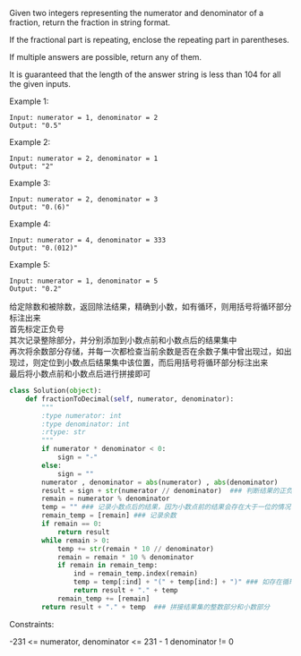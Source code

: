 Given two integers representing the numerator and denominator of a fraction, return the fraction in string format.

If the fractional part is repeating, enclose the repeating part in parentheses.

If multiple answers are possible, return any of them.

It is guaranteed that the length of the answer string is less than 104 for all the given inputs.

 

Example 1:
```
Input: numerator = 1, denominator = 2
Output: "0.5"
```
Example 2:
```
Input: numerator = 2, denominator = 1
Output: "2"
```
Example 3:
```
Input: numerator = 2, denominator = 3
Output: "0.(6)"
```
Example 4:
```
Input: numerator = 4, denominator = 333
Output: "0.(012)"
```
Example 5:
```
Input: numerator = 1, denominator = 5
Output: "0.2"
```
给定除数和被除数，返回除法结果，精确到小数，如有循环，则用括号将循环部分标注出来  
首先标定正负号  
其次记录整除部分，并分别添加到小数点前和小数点后的结果集中  
再次将余数部分存储，并每一次都检查当前余数是否在余数子集中曾出现过，如出现过，则定位到小数点后结果集中该位置，而后用括号将循环部分标注出来  
最后将小数点前和小数点后进行拼接即可
```python
class Solution(object):
    def fractionToDecimal(self, numerator, denominator):
        """
        :type numerator: int
        :type denominator: int
        :rtype: str
        """
        if numerator * denominator < 0:
            sign = "-"
        else:
            sign = ""
        numerator , denominator = abs(numerator) , abs(denominator)
        result = sign + str(numerator // denominator)  ### 判断结果的正负号，同时对除数和被除数取绝对值，Python 的除法为向下取整，为达到向零取整，则需要对所有值取绝对值
        remain = numerator % denominator
        temp = "" ### 记录小数点后的结果，因为小数点前的结果会存在大于一位的情况，所以容易混淆循环的位置
        remain_temp = [remain] ### 记录余数
        if remain == 0:
            return result
        while remain > 0:
            temp += str(remain * 10 // denominator)
            remain = remain * 10 % denominator
            if remain in remain_temp:
                ind = remain_temp.index(remain) 
                temp = temp[:ind] + "(" + temp[ind:] + ")" ### 如存在循环，即当前余数存在于余数子集中的情况，则定位循环起始位置，并用括号进行标注循环区间
                return result + "." + temp
            remain_temp += [remain]
        return result + "." + temp  ### 拼接结果集的整数部分和小数部分
```
 

Constraints:

-231 <= numerator, denominator <= 231 - 1
denominator != 0
